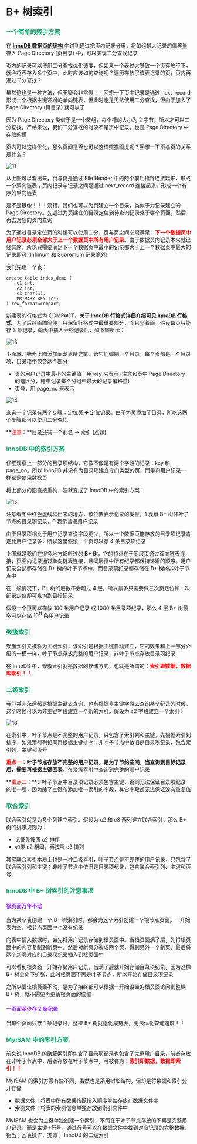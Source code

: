 # B+ 树索引

### <font color=#1FA774>一个简单的索引方案</font>

在 **[InnoDB 数据页的结构](./InnoDB数据页的结构.html)** 中讲到通过把页内记录分组，将每组最大记录的偏移量存入 Page Directory (页目录) 中，可以实现二分查找记录

页内的记录可以使用二分查找优化速度，但如果一个表过大导致一个页存放不下，就会将表存入多个页中，此时应该如何查询呢？遍历存放了该表记录的页，页内再通过二分查找？

虽然这也是一种方法，但无疑会非常慢！！回想一下页中记录是通过 next_record 形成一个根据主键递增的单向链表，但此时也是无法使用二分查找，但由于加入了 Page Directory (页目录) 就可以了

因为 Page Directory 类似于是一个数组，每个槽的大小为 2 字节，所以才可以二分查找。严格来说，我们二分查找的对象不是页中记录，也是 Page Directory 中存放的槽

页内可以这样优化，那么页间是否也可以这样照猫画虎呢？回想一下页与页的关系是什么？

![11](https://cdn.jsdelivr.net/gh/LFool/new-image-hosting@master/20230427/0248471682534927DHZF6A11.svg)

从上图可以看出来，页与页是通过 File Header 中的两个前后指针连接起来，形成一个双向链表；页内记录与记录之间是通过 next_record 连接起来，形成一个有序的单向链表

是不是很像！！！没错，我们也可以为页建立一个目录，类似于为记录建立的 Page Directory。先通过为页建立的目录定位到待查询记录处于哪个页面，然后再去对应的页内查询

为了通过目录定位页的时候可以使用二分，页与页之间必须满足：**<font color='red'>下一个数据页中用户记录必须全部大于上一个数据页中所有用户记录</font>**。由于数据页内记录本来就已经有序，所以只需要满足下一个数据页中最小的记录都大于上一个数据页中最大的记录即可 (Infimum 和 Supremum 记录除外)

我们先建一个表：

```mysql
create table index_demo (
    c1 int,
    c2 int,
    c3 char(1),
    PRIMARY KEY (c1)
) row_format=compact;
```

新建表的行格式为 COMPACT，**关于 InnoDB 行格式详细介绍可见 [InnoDB 行格式](./InnoDB记录的存储结构.html#innodb-行格式)**。为了后续画图简便，只保留行格式中最重要部分，而且竖着画。假设每页只能存 3 条记录，向表中插入一些记录后，如下图所示：

![13](https://cdn.jsdelivr.net/gh/LFool/new-image-hosting@master/20230427/2133541682602434mTlRrb13.svg)

下面就开始为上图添加画龙点睛之笔，给它们编制一个目录，每个页都是一个目录项，目录项中包含两个部分

- 页的用户记录中最小的主键值，用 key 来表示 (注意和页中 Page Directory 的槽区分，槽中记录每个分组中最大的记录偏移量)
- 页号，用 page_no 来表示

![14](https://cdn.jsdelivr.net/gh/LFool/new-image-hosting@master/20230427/2134261682602466gk7xuN14.svg)

查询一个记录有两个步骤：定位页 ➕ 定位记录。由于为页添加了目录，所以这两个步骤都可以使用二分查找

**<font color='red'>注意：</font>**目录还有一个别名 -> 索引 (点题)

### <font color=#1FA774>InnoDB 中的索引方案</font>

仔细观察上一部分的目录项结构，它像不像是有两个字段的记录：key 和 page_no。所以 InnoDB 并没有为目录项建立专门类型的页，而是和用户记录一样都是使用数据页

将上部分的图直接重构一波就变成了 InnoDB 中的索引方案：

![15](https://cdn.jsdelivr.net/gh/LFool/new-image-hosting@master/20230427/2201041682604064IHesdD15.svg)

注意看图中红色虚线框出来的地方，该位置表示记录的类型，1 表示 B+ 树非叶子节点的目录项记录，0 表示普通用户记录

由于目录项相比于用户记录来说字段更少，所以一个数据页能存放的目录项记录肯定比用户记录多，所以这里假设一个页可以存 4 条目录项记录

上图就是我们在很多地方都听过的 **B+ 树**，它的特点在于同层页通过双向链表连接，页面内记录通过单向链表连接，且同层页中所有纪录都保持递增的顺序。用户记录全部都存储在 B+ 树的叶子节点中，而目录项纪录都存储在 B+ 树的非叶子节点中

在一般情况下，B+ 树的层数不会超过 4 层，所以最多只需要做三次页定位和一次纪录定位即可查询到目标记录

假设一个页可以存放 100 条用户记录 或 1000 条目录项纪录，那么 4 层 B+ 树最多可以存储 $10^{11}$ 条用户记录

### <font color=#1FA774>聚簇索引</font>

聚簇索引又被称为主键索引，该索引是根据主键自动建立，它的效果和上一部分介绍的一模一样，叶子节点存放完整的用户记录，非叶子节点存放目录项纪录

在 InnoDB 中，聚簇索引就是数据的存储方式，也就是所谓的：**<font color='red'>索引即数据，数据即索引！！</font>**

### <font color=#1FA774>二级索引</font>

我们并非永远都是根据主键去查询，也有根据非主键字段去查询某个纪录的时候，这个时候可以为非主键字段建立一个新的索引。假设为 c2 字段建立一个索引：

![16](https://cdn.jsdelivr.net/gh/LFool/new-image-hosting@master/20230427/22363416826061948GCPQL16.svg)

在索引中，叶子节点是不完整的用户记录，只包含了索引列和主键，先根据索引列排序，如果索引列相同再根据主键排序；非叶子节点中依旧是目录项纪录，包含索引列、主键和页号

**<font color='red'>重点一：</font>**叶子节点存放不完整的用户记录，是为了节约空间，当查询到目标记录后，需要再根据主键**回表**，在聚簇索引中查询到完整的用户记录

**<font color='red'>重点二：</font>**非叶子节点中目录项记录必须包含主键，否则无法保证目录项纪录的唯一项，因为除了主键和添加唯一索引的字段，其它字段都无法保证没有重复值

### <font color=#1FA774>联合索引</font>

联合索引就是为多个列建立索引。假设为 c2 和 c3 两列建立联合索引，那么 B+ 树的排序规则为：

- 记录先按照 c2 排序
- 如果 c2 相同，再按照 c3 排列

其实联合索引本质上也是一种二级索引，叶子节点是不完整的用户记录，只包含了联合索引列和主键；非叶子节点中依旧是目录项纪录，包含联合索引列、主键和页号

### <font color=#1FA774>InnoDB 中 B+ 树索引的注意事项</font>

#### <font color=#9933FF>根页面万年不动</font>

当为某个表创建一个 B+ 树索引时，都会为这个索引创建一个根节点页面。一开始表为空，根节点页面中也没有纪录

向表中插入数据时，会先将用户记录存储到根页面中。当根页面满了后，先将根页面中的内容复制到新页中，然后对新页分裂成两个页，得到另外一个新页，最后将两个新页对应的目录项纪录插入到根页面中

可以看到根页面一开始存储用户记录，当满了后就开始存储目录项纪录，因为这棵 B+ 树会向下扩张，此时根页面不再是叶子节点，所以开始存储目录项纪录

之所以要让根页面不动，是为了始终都可以根据一开始设置的根页面访问到整棵 B+ 树，就不需要再更新根页面的位置

#### <font color=#9933FF>一页面至少存 2 条纪录</font>

当每个页面只存 1 条记录时，整棵 B+ 树就退化成链表，无法优化查询速度！！

### <font color=#1FA774>MyISAM 中的索引方案</font>

前文说 InnoDB 的聚簇索引即包含了目录项纪录也包含了完整用户目录，前者存放在非叶子节点中，后者存放在叶子节点中，可被称为：**<font color='red'>索引即数据，数据即索引！！</font>**

MyISAM 的索引方案有些不同，虽然也是采用树形结构，但却是将数据和索引分开存储

- 数据文件：将表中所有数据按照插入顺序单独存放在数据文件中
- 索引文件：将表的索引信息单独存放到索引文件中

MyISAM 也会为主键单独创建一个索引，不同在于叶子节点存放的不再是完整用户记录，而是主键➕行号，通过行号可以在数据文件中找到对应记录的完整数据，相当于回表操作，类似于 InnoDB 的二级索引
